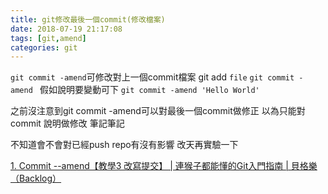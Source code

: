 ```yaml
---
title: git修改最後一個commit(修改檔案)
date: 2018-07-19 21:17:08
tags: [git,amend]
categories: git
---
```


`git commit -amend`可修改對上一個commit檔案
git add `file`
`git commit -amend `
假如說明要變動可下
`git commit -amend 'Hello World'`


之前沒注意到git commit -amend可以對最後一個commit做修正
以為只能對commit 說明做修改
筆記筆記

不知道會不會對已經push repo有沒有影響
改天再實驗一下


[1. Commit --amend【教學3 改寫提交】 | 連猴子都能懂的Git入門指南 | 貝格樂（Backlog）](https://backlog.com/git-tutorial/tw/stepup/stepup7_1.html)